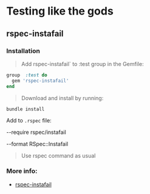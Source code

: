 # Testing like the gods

## rspec-instafail

### Installation

> Add rspec-instafail` to :test group in the Gemfile:

```ruby
group  :test do
  gem 'rspec-instafail'
end
```

> Download and install by running:

```
bundle install
```

Add to `.rspec` file:

--require rspec/instafail

--format RSpec::Instafail

> Use rspec command as usual


### More info:

* [rspec-instafail](https://github.com/grosser/rspec-instafail)

